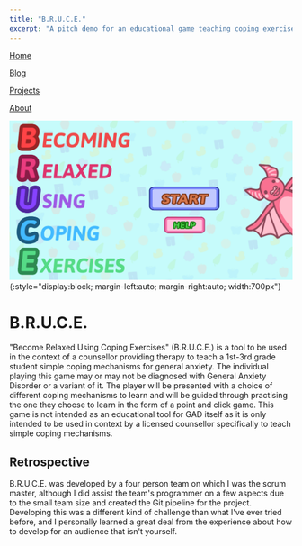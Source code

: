 ```yaml
---
title: "B.R.U.C.E."
excerpt: "A pitch demo for an educational game teaching coping exercises"
---
```


<!--
   Copyright 2022 Henry R. Chronowski

   Built from Daniel Buckstein's template at https://dbuckstein.github.io/
   
   Licensed under the Apache License, Version 2.0 (the "License");
   you may not use this file except in compliance with the License.
   You may obtain a copy of the License at

       http://www.apache.org/licenses/LICENSE-2.0

   Unless required by applicable law or agreed to in writing, software
   distributed under the License is distributed on an "AS IS" BASIS,
   WITHOUT WARRANTIES OR CONDITIONS OF ANY KIND, either express or implied.
   See the License for the specific language governing permissions and
   limitations under the License.
-->


<script src="https://polyfill.io/v3/polyfill.min.js?features=es6"></script>
<script id="MathJax-script" async src="https://cdn.jsdelivr.net/npm/mathjax@3/es5/tex-mml-chtml.js"></script>


[Home](/projects/../)

[Blog](/blog/)

[Projects](/projects/)

[About](/about/)

![Bruce Menu Screenshot](/assets/img/bruceGrab.png){:style="display:block; margin-left:auto; margin-right:auto; width:700px"}

# B.R.U.C.E.

"Become Relaxed Using Coping Exercises" (B.R.U.C.E.) is a tool to be used in the context of a counsellor providing therapy to teach a 1st-3rd grade student simple coping mechanisms for general anxiety. The individual playing this game may or may not be diagnosed with General Anxiety Disorder or a variant of it. The player will be presented with a choice of different coping mechanisms to learn and will be guided through practising the one they choose to learn in the form of a point and click game. This game is not intended as an educational tool for GAD itself as it is only intended to be used in context by a licensed counsellor specifically to teach simple coping mechanisms.

## Retrospective

B.R.U.C.E. was developed by a four person team on which I was the scrum master, although I did assist the team's programmer on a few aspects due to the small team size and created the Git pipeline for the project. Developing this was a different kind of challenge than what I've ever tried before, and I personally learned a great deal from the experience about how to develop for an audience that isn't yourself.
